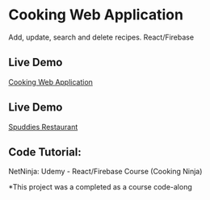# Cooking Web Application
Add, update, search and delete recipes.
React/Firebase

## Live Demo
[Cooking Web Application](https://T-Pirozzini.github.io/Cooking-Web-Application/)

## Live Demo
[Spuddies Restaurant](https://T-Pirozzini.github.io/restaurant-page/)

## Code Tutorial: 
NetNinja: Udemy - React/Firebase Course (Cooking Ninja)

*This project was a completed as a course code-along

